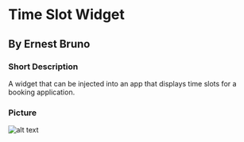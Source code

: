 # Time Slot Widget
## By Ernest Bruno

### Short Description
A widget that can be injected into an app that displays time slots for a booking application.

### Picture
![alt text](https://github.com/ebruno94/widget/tree/master/img)
